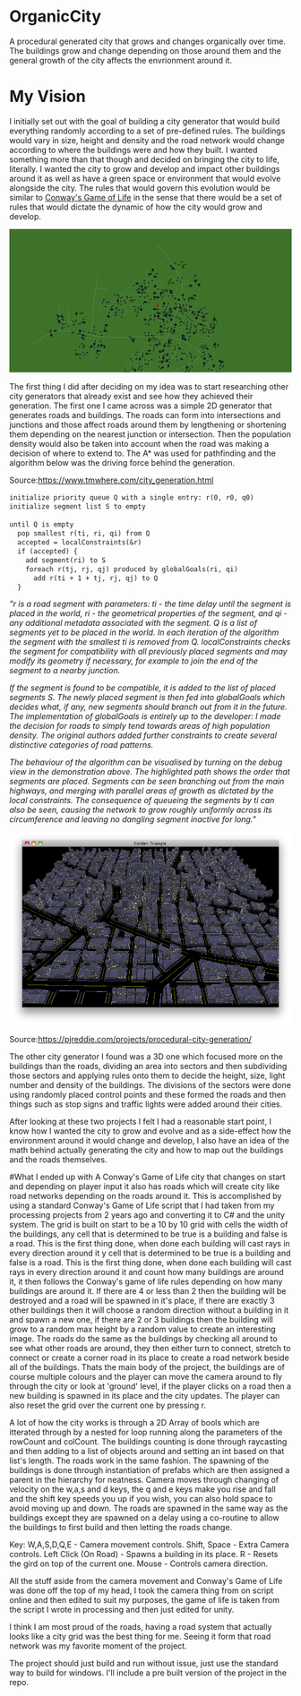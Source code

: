 # OrganicCity
A procedural generated city that grows and changes organically over time. The buildings grow and change depending on those around them and the general growth of the city affects the envrionment around it.

# My Vision
I initially set out with the goal of building a city generator that would build everything randomly according to a set of pre-defined rules. The buildings would vary in size, height and density and the road network would change according to where the buildings were and how they built. I wanted something more than that though and decided on bringing the city to life, literally. I wanted the city to grow and develop and impact other buildings around it as well as have a green space or environment that would evolve alongside the city. The rules that would govern this evolution would be similar to [Conway's Game of Life](http://www.conwaylife.com/w/index.php?title=Conway%27s_Game_of_Life) in the sense that there would be a set of rules that would dictate the dynamic of how the city would grow and develop.

![](Photos/2D%20City.png)

The first thing I did after deciding on my idea was to start researching other city generators that already exist and see how they achieved their generation. The first one I came across was a simple 2D generator that generates roads and buildings. The roads can form into intersections and junctions and those affect roads around them by lengthening or shortening them depending on the nearest junction or intersection. Then the population density would also be taken into account when the road was making a decision of where to extend to. The A* was used for pathfinding and the algorithm below was the driving force behind the generation.

Source:https://www.tmwhere.com/city_generation.html

```
initialize priority queue Q with a single entry: r(0, r0, q0)
initialize segment list S to empty

until Q is empty
  pop smallest r(ti, ri, qi) from Q
  accepted = localConstraints(&r)
  if (accepted) {
    add segment(ri) to S
    foreach r(tj, rj, qj) produced by globalGoals(ri, qi)
      add r(ti + 1 + tj, rj, qj) to Q
  }
  ```
  *"r is a road segment with parameters: ti - the time delay until the segment is placed in the world, ri - the geometrical properties of the segment, and qi - any additional metadata associated with the segment. Q is a list of segments yet to be placed in the world. In each iteration of the algorithm the segment with the smallest ti is removed from Q. localConstraints checks the segment for compatibility with all previously placed segments and may modify its geometry if necessary, for example to join the end of the segment to a nearby junction.*

*If the segment is found to be compatible, it is added to the list of placed segments S. The newly placed segment is then fed into globalGoals which decides what, if any, new segments should branch out from it in the future. The implementation of globalGoals is entirely up to the developer: I made the decision for roads to simply tend towards areas of high population density. The original authors added further constraints to create several distinctive categories of road patterns.*

*The behaviour of the algorithm can be visualised by turning on the debug view in the demonstration above. The highlighted path shows the order that segments are placed. Segments can be seen branching out from the main highways, and merging with parallel areas of growth as dictated by the local constraints. The consequence of queueing the segments by ti can also be seen, causing the network to grow roughly uniformly across its circumference and leaving no dangling segment inactive for long."*

![City](Photos/City.png)

Source:https://pjreddie.com/projects/procedural-city-generation/
  
The other city generator I found was a 3D one which focused more on the buildings than the roads, dividing an area into sectors and then subdividing those sectors and applying rules onto them to decide the height, size, light number and density of the buildings. The divisions of the sectors were done using randomly placed control points and these formed the roads and then things such as stop signs and traffic lights were added around their cities.

After looking at these two projects I felt I had a reasonable start point, I know how I wanted the city to grow and evolve and as a side-effect how the environment around it would change and develop, I also have an idea of the math behind actually generating the city and how to map out the buildings and the roads themselves.

#What I ended up with
A Conway's Game of Life city that changes on start and depending on player input it also has roads which will create city like road networks depending on the roads around it. This is accomplished by using a standard Conway's Game of Life script that I had taken from my processing projects from 2 years ago and converting it to C# and the unity system. The grid is built on start to be a 10 by 10 grid with cells the width of the buildings, any cell that is determined to be true is a building and false is a road. This is the first thing done, when done each building will cast rays in every direction around it y cell that is determined to be true is a building and false is a road. This is the first thing done, when done each building will cast rays in every direction around it and count how many buildings are around it, it then follows the Conway's game of life rules depending on how many buildings are around it. If there are 4 or less than 2 then the building will be destroyed and a road will be spawned in it's place, if there are exactly 3 other buildings then it will choose a random direction without a building in it and spawn a new one, if there are 2 or 3 buildings then the building will grow to a random max height by a random value to create an interesting image. The roads do the same as the buildings by checking all around to see what other roads are around, they then either turn to connect, stretch to connect or create a corner road in its place to create a road network beside all of the buildings. Thats the main body of the project, the buildings are of course multiple colours and the player can move the camera around to fly through the city or look at 'ground' level, if the player clicks on a road then a new building is spawned in its place and the city updates. The player can also reset the grid over the current one by pressing r.

A lot of how the city works is through a 2D Array of bools which are itterated through by a nested for loop running along the parameters of the rowCount and colCount. The buildings counting is done through raycasting and then adding to a list of objects around and setting an int based on that list's length. The roads work in the same fashion. The spawning of the buildings is done through instantiation of prefabs which are then assigned a parent in the hierarchy for neatness. Camera moves through changing of velocity on the w,a,s and d keys, the q and e keys make you rise and fall and the shift key speeds you up if you wish, you can also hold space to avoid moving up and down. The roads are spawned in the same way as the buildings except they are spawned on a delay using a co-routine to allow the buildings to first build and then letting the roads change.

Key:
W,A,S,D,Q,E - Camera movement controls.
Shift, Space - Extra Camera controls.
Left Click (On Road) - Spawns a building in its place.
R - Resets the gird on top of the current one.
Mouse - Controls camera direction.

All the stuff aside from the camera movement and Conway's Game of Life was done off the top of my head, I took the camera thing from on script online and then edited to suit my purposes, the game of life is taken from the script I wrote in processing and then just edited for unity. 

I think I am most proud of the roads, having a road system that actually looks like a city grid was the best thing for me. Seeing it form that road network was my favorite moment of the project.

The project should just build and run without issue, just use the standard way to build for windows. I'll include a pre built version of the project in the repo.
